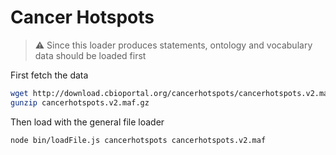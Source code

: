 # Cancer Hotspots

> :warning: Since this loader produces statements, ontology and vocabulary data should be loaded first

First fetch the data

```bash
wget http://download.cbioportal.org/cancerhotspots/cancerhotspots.v2.maf.gz
gunzip cancerhotspots.v2.maf.gz
```

Then load with the general file loader

```bash
node bin/loadFile.js cancerhotspots cancerhotspots.v2.maf
```
